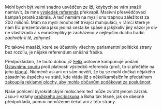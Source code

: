 <!-- dcterms:identifier = riderweblog#65 -->
<!-- dcterms:title = Tak už jsme definitivně v pr... tedy Unii -->
<!-- np9:categoryId = 2 -->
<!-- x4w:category = Lidé a jiná zvěř -->
<!-- np9:authorId = 1 -->
<!-- np9:authorEmail = michal.valasek@altairis.cz -->
<!-- dcterms:creator = Michal Altair Valášek -->
<!-- dcterms:created = 2003-06-15T00:42:51+02:00 -->
<!-- dcterms:dateAccepted = 2003-06-15T00:42:51+02:00 -->

Mohl bych být velmi snadno usvědčen ze lži, kdybych se vám snažil namluvit, že mne [výsledek referenda](http://www.volby.cz/pls/ref2003/re13?xjazyk=CZ) překvapil. Masivní přesvědčovací kampaň prostě zabrala. A teď nemám na mysli onu trapnou záležitost za 200 miliónů. Mám na mysli mnoho let trvající manipulaci, v rámci které je nám EU prezentována jako jediná cesta ke spáse a jakýkoliv jiný názor je div ne vlastizrada a s euroskeptiky je zacházeno v nejlepším duchu tradic <em>zachvátí-li tě, zahyneš</em>.

Po takové masáži, které se účastnily všechny parlamentní politické strany bez rozdílu, je nějaké referendum směšná fraška.

Předpokládám, že touto dobou již [Felix](http://weblog.porta-bohemica.info/) usilovně komponuje podání [Ústavnímu soudu](http://www.concourt.cz) proti platnosti výsledků referenda (proč, to si přečtěte na jeho [blogu](http://weblog.porta-bohemica.info/)). Nicméně asi ani on sám nevěří, že by se mohl dočkat nějakého zásadního úspěchu ve státě, kde vláda již s několikaměsíčním předstihem [zakoupila reklamní plochy, aby mohla občanům poděkovat za poslušnost](http://zpravy.idnes.cz/eunie.asp?r=eunie&c=A030613_151614_eunie_kot).

Naše pohlcení byrokratickým molochem teď může zvrátit jenom zázrak. Jsou-li vztahy [pražského arcibiskupa](http://www.ceskenoviny.cz/view-id.php4?id=20030612F02029&tbl=zpravy) a Boha tak těsné, jak se obecně předpokládá, pomoc nemůžeme čekat ani z této strany.